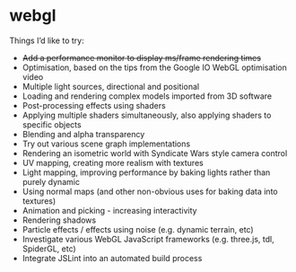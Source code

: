 webgl
=====

Things I’d like to try:

* ~~Add a performance monitor to display ms/frame rendering times~~
* Optimisation, based on the tips from the Google IO WebGL optimisation video
* Multiple light sources, directional and positional
* Loading and rendering complex models imported from 3D software
* Post-processing effects using shaders
* Applying multiple shaders simultaneously, also applying shaders to specific objects
* Blending and alpha transparency
* Try out various scene graph implementations
* Rendering an isometric world with Syndicate Wars style camera control
* UV mapping, creating more realism with textures
* Light mapping, improving performance by baking lights rather than purely dynamic
* Using normal maps (and other non-obvious uses for baking data into textures)
* Animation and picking - increasing interactivity
* Rendering shadows
* Particle effects / effects using noise (e.g. dynamic terrain, etc)
* Investigate various WebGL JavaScript frameworks (e.g. three.js, tdl, SpiderGL, etc)
* Integrate JSLint into an automated build process